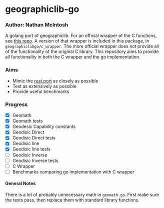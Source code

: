 # geographiclib-go
### Author: Nathan McIntosh
A golang port of geographiclib. For an official wrapper of the C functions, see 
[this repo](https://pkg.go.dev/github.com/ruiaylin/pgparser/types/geo/geographiclib).
A version of that wrapper is included in this package, in `geographiclibgo/c_wrapper`.
The more official wrapper does not provide all of the functionality of the original C
library. This repository aims to provide all functionality in both the C wrapper and the
go implementation.

### Aims
 - Mimic the [rust port](https://github.com/georust/geographiclib-rs) as closely as possible
 - Test as extensively as possible
 - Provide useful benchmarks

### Progress
- [X] Geomath
- [X] Geomath tests
- [X] Geodesic Capability constants
- [X] Geodisic Direct
- [X] Geodisic Direct tests
- [X] Geodisic line
- [X] Geodisic line tests
- [ ] Geodisic Inverse
- [ ] Geodisic Inverse tests
- [ ] C Wrapper
- [ ] Benchmarks comparing go implementation with C wrapper

#### General Notes
There is a lot of probably unnecessary math in `geomath.go`. First make sure the tests pass, then replace them with standard library functions.
